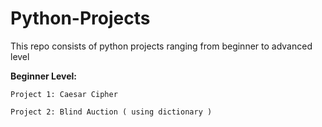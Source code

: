 # Python-Projects
This repo consists of python projects ranging from beginner to advanced level

**Beginner Level:**

    Project 1: Caesar Cipher
    
    Project 2: Blind Auction ( using dictionary )
